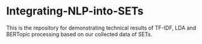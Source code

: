# Integrating-NLP-into-SETs
This is the repository for demonstrating technical results of TF-IDF, LDA and BERTopic processing based on our collected data of SETs.
